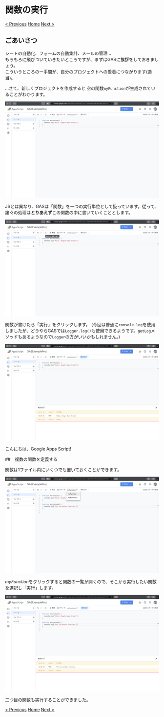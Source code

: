 # 関数の実行

[< Previous](02_CreateProject.md) [Home](00_Indices.md) [Next >](04_CreateProject.md)

## ごあいさつ

シートの自動化、フォームの自動集計、メールの管理…  
もろもろに飛びついていきたいところですが、まずはGASに挨拶をしておきましょう。  
こういうところの一手間が、自分のプロジェクトへの愛着につながります(適当)。

…さて、新しくプロジェクトを作成すると 空の関数`myFunction`が生成されていることがわかります。  

![](resources/image_4.png)

JSとは異なり、GASは「関数」を一つの実行単位として扱っています。従って、諸々の処理は**とりあえず**この関数の中に書いていくこととします。

![](resources/image_5.png)

関数が書けたら「実行」をクリックします。
(今回は普通に`console.log`を使用しましたが、どうやらGASでは`Logger.log()`も使用できるようです。`getLog`メソッドもあるようなので`Logger`の方がいいかもしれません。)  

![](resources/image_6.png)

こんにちは、Google Apps Script!

##　複数の関数を定義する

関数は1ファイル内にいくつでも置いておくことができます。

![](resources/image_7.png)

*myFunction*をクリックすると関数の一覧が開くので、そこから実行したい関数を選択し「実行」します。

![](resources/image_8.png)

二つ目の関数も実行することができました。

[< Previous](02_CreateProject.md) [Home](00_Indices.md) [Next >](04_CreateProject.md)
